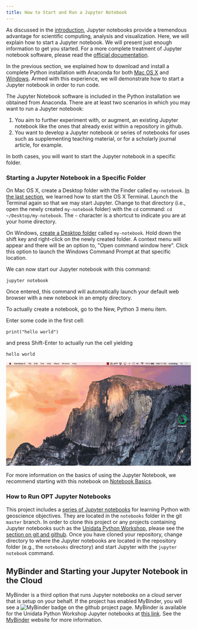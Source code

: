 ```yaml
---
title: How to Start and Run a Jupyter Notebook
---
```


As discussed in the [introduction](introduction.html), Jupyter notebooks provide a tremendous advantage for scientific computing, analysis and visualization. Here, we will explain how to start a Jupyter notebook. We will present just enough information to get you started. For a more complete treatment of Jupyter notebook software, please read the [official documentation](https://jupyter-notebook.readthedocs.org/en/latest/).

In the previous section, we explained how to download and install a complete Python installation with Anaconda for both [Mac OS X](conda-osx.html) and [Windows](conda-windows.html). Armed with this experience, we will demonstrate how to start a Jupyter notebook in order to run code.

The Jupyter Notebook software is included in the Python installation we obtained from Anaconda. There are at least two scenarios in which you may want to run a Jupyter notebook:

1.  You aim to further experiment with, or augment, an existing Jupyter notebook like the ones that already exist within a repository in github.
2.  You want to develop a Jupyter notebook or series of notebooks for uses such as supplementing teaching material, or for a scholarly journal article, for example.

In both cases, you will want to start the Jupyter notebook in a specific folder.

### Starting a Jupyter Notebook in a Specific Folder

On Mac OS X, create a Desktop folder with the Finder called `my-notebook`. [In the last section](conda-osx.html), we learned how to start the OS X Terminal. Launch the Terminal again so that we may start Jupyter. Change to that directory (i.e., open the newly created `my-notebook` folder) with the `cd` command: `cd ~/Desktop/my-notebook`. The `~` character is a shortcut to indicate you are at your home directory.

On Windows, [create a Desktop folder](http://windows.microsoft.com/en-us/windows/create-new-folder) called `my-notebook`. Hold down the shift key and right-click on the newly created folder. A context menu will appear and there will be an option to, "Open command window here". Click this option to launch the Windows Command Prompt at that specific location.

We can now start our Jupyter notebook with this command:

    jupyter notebook

Once entered, this command will automatically launch your default web browser with a new notebook in an empty directory.

To actually create a notebook, go to the New, Python 3 menu item.

Enter some code in the first cell:

    print("hello world")

and press Shift-Enter to actually run the cell yielding

    hello world

<!-- Cannot handle in pure markdown b/c of onclick -->
<img src="/images/jupyter.gif" alt="Starting Jupyter" onclick='this.src=this.src'/>

For more information on the basics of using the Jupyter Notebook, we recommend starting with this notebook on [Notebook Basics](https://nbviewer.jupyter.org/github/jupyter/notebook/blob/master/docs/source/examples/Notebook/Notebook%20Basics.ipynb).

### How to Run OPT Jupyter Notebooks

This project includes a [series of Jupyter notebooks](http://unidata.github.io/online-python-training/index.html#beginning-python-concepts) for learning Python with geoscience objectives. They are located in the `notebooks` folder in the git `master` branch. In order to clone this project or any projects containing Jupyter notebooks such as the [Unidata Python Workshop](https://github.com/Unidata/unidata-python-workshop), please see the [section on git and github](http://unidata.github.io/online-python-training/index.html#getting-started). Once you have cloned your repository, change directory to where the Jupyter notebooks are located in the repository folder (e.g., the `notebooks` directory) and start Jupyter with the `jupyter notebook` command.

## MyBinder and Starting your Jupyter Notebook in the Cloud

MyBinder is a third option that runs Jupyter notebooks on a cloud server that is setup on your behalf. If the project has enabled MyBinder, you will see a <img src="http://mybinder.org/badge.svg" alt="MyBinder"/> badge on the github project page. MyBinder is available for the Unidata Python Workshop Jupyter notebooks at [this link](https://github.com/Unidata/unidata-python-workshop). See the [MyBinder](http://mybinder.org/) website for more information.
